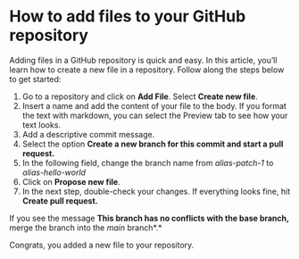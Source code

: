 # How to add files to your GitHub repository

Adding files in a GitHub repository is quick and easy. In this article, you’ll learn how to create a new file in a repository. Follow along the steps below to get started:

1. Go to a repository and click on **Add File**. Select **Create new file**.
2. Insert a name and add the content of your file to the body. If you format the text with markdown, you can select the Preview tab to see how your text looks.
3. Add a descriptive commit message.
4. Select the option **Create a new branch for this commit and start a pull request.**
5. In the following field, change the branch name from *alias-patch-1* to *alias-hello-world*
6. Click on **Propose new file**.
7. In the next step, double-check your changes. If everything looks fine, hit **Create pull request.**

If you see the message **This branch has no conflicts with the base branch,** 
merge the branch into the *main* branch*.*

Congrats, you added a new file to your repository.
